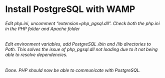 # Install PostgreSQL with WAMP
###### Edit php.ini, uncomment “extension=php_pgsql.dll”. Check both the php.ini in the PHP folder and Apache folder
###### Edit environment variables, add PostgreSQL /bin and /lib directories to Path. This solves the issue of php_pgsql.dll not loading due to it not being able to resolve dependencies.
###### Done. PHP should now be able to communicate with PostgreSQL.
